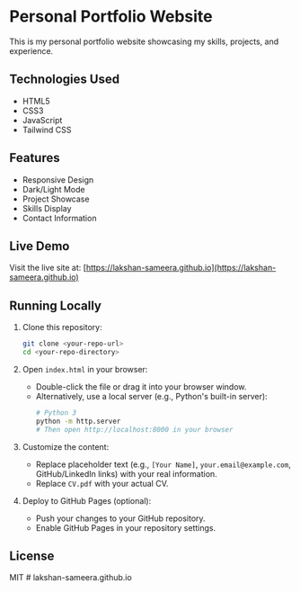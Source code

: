 # Personal Portfolio Website

This is my personal portfolio website showcasing my skills, projects, and experience.

## Technologies Used
- HTML5
- CSS3
- JavaScript
- Tailwind CSS

## Features
- Responsive Design
- Dark/Light Mode
- Project Showcase
- Skills Display
- Contact Information

## Live Demo
Visit the live site at: [https://lakshan-sameera.github.io](https://lakshan-sameera.github.io)

## Running Locally

1. Clone this repository:
   ```bash
   git clone <your-repo-url>
   cd <your-repo-directory>
   ```

2. Open `index.html` in your browser:
   - Double-click the file or drag it into your browser window.
   - Alternatively, use a local server (e.g., Python's built-in server):
     ```bash
     # Python 3
     python -m http.server
     # Then open http://localhost:8000 in your browser
     ```

3. Customize the content:
   - Replace placeholder text (e.g., `[Your Name]`, `your.email@example.com`, GitHub/LinkedIn links) with your real information.
   - Replace `CV.pdf` with your actual CV.

4. Deploy to GitHub Pages (optional):
   - Push your changes to your GitHub repository.
   - Enable GitHub Pages in your repository settings.

## License

MIT # lakshan-sameera.github.io
